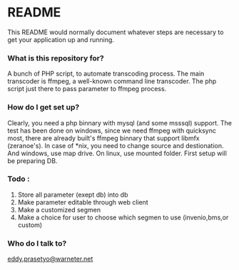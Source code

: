 # README #

This README would normally document whatever steps are necessary to get your application up and running.

### What is this repository for? ###

A bunch of PHP script, to automate transcoding process. The main transcoder is ffmpeg, a well-known command line transcoder. The php script just there to pass parameter to ffmpeg process.


### How do I get set up? ###

Clearly, you need a php binnary with mysql (and some msssql) support. The test has been done on windows, since we need ffmpeg with quicksync most, there are already built's ffmpeg binnary that support libmfx (zeranoe's).
In case of *nix, you need to change source and destionation. And windows, use map drive. On linux, use mounted folder.
First setup will be preparing DB.

### Todo : ###

1. Store all parameter (exept db) into db
2. Make parameter editable through web client
3. Make a customized segmen
4. Make a choice for user to choose which segmen to use (invenio,bms,or custom)

### Who do I talk to? ###

eddy.prasetyo@warneter.net